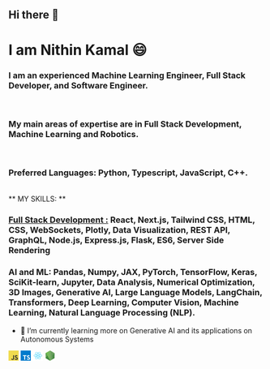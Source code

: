 ## Hi there 👋

<!--
**nithin-kamal/nithin-kamal** is a ✨ _special_ ✨ repository because its `README.md` (this file) appears on your GitHub profile.

Here are some ideas to get you started:

- 🔭 I’m currently working on ...
- 🌱 I’m currently learning ...
- 👯 I’m looking to collaborate on ...
- 🤔 I’m looking for help with ...
- 💬 Ask me about ...
- 📫 How to reach me: ...
- 😄 Pronouns: ...
- ⚡ Fun fact: ...
-->


<h1> I am <b>Nithin Kamal</b> 😄</h1>
<h3> I am an experienced Machine Learning Engineer, Full Stack Developer, and Software Engineer. </h3>
<br />
<h3> My main areas of expertise are in Full Stack Development, Machine Learning and Robotics.</h3>
<br /> 
<h3> Preferred Languages: Python, Typescript, JavaScript, C++. </h3>
<br />
** MY SKILLS: **

<h3> <u>Full Stack Development :</u> <b> React, Next.js, Tailwind CSS, HTML, CSS, WebSockets, Plotly, Data Visualization, REST API, GraphQL, Node.js,
Express.js, Flask, ES6, Server Side Rendering </b></h3>

<h3> AI and ML: Pandas, Numpy, JAX, PyTorch, TensorFlow, Keras, SciKit‑learn, Jupyter, Data Analysis, Numerical Optimization,
3D Images, Generative AI, Large Language Models, LangChain, Transformers, Deep Learning, Computer
Vision, Machine Learning, Natural Language Processing (NLP).</h3>


- 🌱 I’m currently learning more on Generative AI and its applications on Autonomous Systems


<code><img height="20" alt="javascript" src="https://raw.githubusercontent.com/github/explore/80688e429a7d4ef2fca1e82350fe8e3517d3494d/topics/javascript/javascript.png"></code>
<code><img height="20" alt="typescript" src="https://raw.githubusercontent.com/github/explore/80688e429a7d4ef2fca1e82350fe8e3517d3494d/topics/typescript/typescript.png"></code>
<code><img height="20" alt="react" src="https://raw.githubusercontent.com/github/explore/80688e429a7d4ef2fca1e82350fe8e3517d3494d/topics/react/react.png"></code>
<code><img height="20" alt="nodejs" src="https://raw.githubusercontent.com/github/explore/80688e429a7d4ef2fca1e82350fe8e3517d3494d/topics/nodejs/nodejs.png"></code>    
